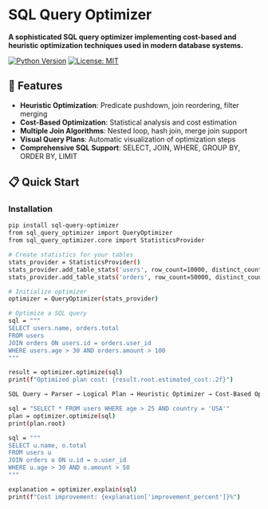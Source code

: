 # SQL Query Optimizer

**A sophisticated SQL query optimizer implementing cost-based and heuristic optimization techniques used in modern database systems.**

[![Python Version](https://img.shields.io/badge/python-3.8%2B-blue)](https://python.org)
[![License: MIT](https://img.shields.io/badge/License-MIT-yellow.svg)](https://opensource.org/licenses/MIT)

## 🚀 Features

- **Heuristic Optimization**: Predicate pushdown, join reordering, filter merging
- **Cost-Based Optimization**: Statistical analysis and cost estimation
- **Multiple Join Algorithms**: Nested loop, hash join, merge join support
- **Visual Query Plans**: Automatic visualization of optimization steps
- **Comprehensive SQL Support**: SELECT, JOIN, WHERE, GROUP BY, ORDER BY, LIMIT

## 📋 Quick Start

### Installation

```bash
pip install sql-query-optimizer
from sql_query_optimizer import QueryOptimizer
from sql_query_optimizer.core import StatisticsProvider

# Create statistics for your tables
stats_provider = StatisticsProvider()
stats_provider.add_table_stats('users', row_count=10000, distinct_count=5000)
stats_provider.add_table_stats('orders', row_count=50000, distinct_count=10000)

# Initialize optimizer
optimizer = QueryOptimizer(stats_provider)

# Optimize a SQL query
sql = """
SELECT users.name, orders.total 
FROM users 
JOIN orders ON users.id = orders.user_id 
WHERE users.age > 30 AND orders.amount > 100
"""

result = optimizer.optimize(sql)
print(f"Optimized plan cost: {result.root.estimated_cost:.2f}")

SQL Query → Parser → Logical Plan → Heuristic Optimizer → Cost-Based Optimizer → Physical Plan

sql = "SELECT * FROM users WHERE age > 25 AND country = 'USA'"
plan = optimizer.optimize(sql)
print(plan.root)

sql = """
SELECT u.name, o.total 
FROM users u 
JOIN orders o ON u.id = o.user_id 
WHERE u.age > 30 AND o.amount > 50
"""

explanation = optimizer.explain(sql)
print(f"Cost improvement: {explanation['improvement_percent']}%")
